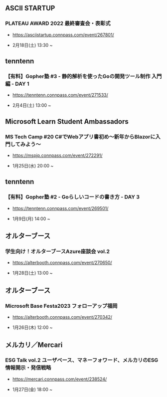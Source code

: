 ## ASCII STARTUP

### PLATEAU AWARD 2022 最終審査会・表彰式

- https://asciistartup.connpass.com/event/267801/

- 2月18日(土) 13:30 ~

## tenntenn

### 【有料】Gopher塾 #3 - 静的解析を使ったGoの開発ツール制作 入門編 - DAY 1

- https://tenntenn.connpass.com/event/271533/

- 2月4日(土) 13:00 ~

## Microsoft Learn Student Ambassadors

### MS Tech Camp #20 C#でWebアプリ書初め～新年からBlazorに入門してみよう～

- https://mspjp.connpass.com/event/272291/

- 1月25日(水) 20:00 ~

## tenntenn

### 【有料】Gopher塾 #2 - Goらしいコードの書き方 - DAY 3

- https://tenntenn.connpass.com/event/269501/

- 1月9日(月) 14:00 ~

## オルターブース

### 学生向け！オルターブースAzure座談会 vol.2

- https://alterbooth.connpass.com/event/270650/

- 1月28日(土) 13:00 ~

## オルターブース

### Microsoft Base Festa2023 フォローアップ福岡

- https://alterbooth.connpass.com/event/270342/

- 1月26日(木) 12:00 ~

## メルカリ／Mercari

### ESG Talk vol.2 ユーザベース、マネーフォワード、メルカリのESG情報開示・発信戦略

- https://mercari.connpass.com/event/238524/

- 1月27日(金) 18:00 ~

<br> 